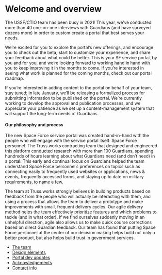 # Welcome and overview

The USSF/CTIO team has been busy in 2021! This year, we’ve conducted more than 40 one-on-one interviews with Guardians  (and have surveyed dozens more) in order to custom create a portal that best serves your needs.

We’re excited for you to explore the portal’s new offerings, and encourage you to check out the beta, start to customize your experience, and share your feedback about what could be better. This is your SF service portal, by you and for you, and we’re looking forward to working hand in hand with you to keep improving it in the months to come. If you’re interested in seeing what work is planned for the coming months, check out our portal roadmap.

If you’re interested in adding content to the portal on behalf of your team, stay tuned; in late January, we’ll be releasing a formalized process for submitting information to be published on the portal. We’re currently working to develop the approval and publication processes, and we appreciate your patience as we set up a content-management system that will support the long-term needs of Guardians.  

#### Our philosophy and process

The new Space Force service portal was created hand-in-hand with the people who will engage with the service portal itself: Space Force personnel. The Truss.works contracting team that designed and engineered this platform conducted research with more than  100 Guardians, spending hundreds of hours learning about what Guardians need (and don’t need) in a portal. This early and continual focus on Guardians helped the team understand Space Force personnel’s preferences on topics such as connecting easily to frequently used websites or applications, news & events, frequently accessed forms, and staying up to date on military requirements, to name a few.

The team at Truss.works strongly believes in building products based on feedback from the people who will actually be interacting with them, and using a process that allows the team to deliver a prototype and make improvements with small, frequent delivery cycles. Our agile delivery method helps the team effectively prioritize features and which problems to tackle (and in what order). If we find ourselves suddenly moving in an unhelpful direction, agile also allows us to make quick course corrections based on direct Guardian feedback. Our team has found that putting Space Force personnel at the center of our decision making helps build not only a better product, but also helps build trust in government services.

* [The team](the-team)
* [Design elements](design-elements)
* [Portal dev updates](portal-updates)
* [Acknowledgements](acknowledgements)
* [Contact info](contact-info)
